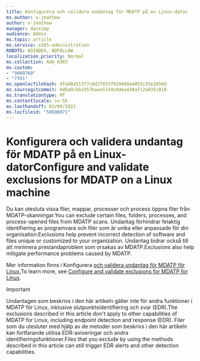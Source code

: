 ```yaml
---
title: Konfigurera och validera undantag för MDATP på en Linux-dator
ms.author: v-jmathew
author: v-jmathew
manager: dansimp
audience: Admin
ms.topic: article
ms.service: o365-administration
ROBOTS: NOINDEX, NOFOLLOW
localization_priority: Normal
ms.collection: Adm_O365
ms.custom:
- "9000760"
- "7391"
ms.openlocfilehash: 4fad0a513f7c6d2f0337019488a4055c25e1650d
ms.sourcegitcommit: bd6a9cb5d357baee5134c0dea430afc2a035c810
ms.translationtype: MT
ms.contentlocale: sv-SE
ms.lasthandoff: 03/09/2021
ms.locfileid: "50696071"
---
```

# <a name="configure-and-validate-exclusions-for-mdatp-on-a-linux-machine"></a><span data-ttu-id="345f2-102">Konfigurera och validera undantag för MDATP på en Linux-dator</span><span class="sxs-lookup"><span data-stu-id="345f2-102">Configure and validate exclusions for MDATP on a Linux machine</span></span>

<span data-ttu-id="345f2-103">Du kan utesluta vissa filer, mappar, processer och process öppna filer från MDATP-skanningar.</span><span class="sxs-lookup"><span data-stu-id="345f2-103">You can exclude certain files, folders, processes, and process-opened files from MDATP scans.</span></span> <span data-ttu-id="345f2-104">Undantag förhindrar felaktig identifiering av programvara och filer som är unika eller anpassade för din organisation.</span><span class="sxs-lookup"><span data-stu-id="345f2-104">Exclusions help prevent incorrect detection of software and files unique or customized to your organization.</span></span> <span data-ttu-id="345f2-105">Undantag bidrar också till att minimera prestandaproblem som orsakas av MDATP.</span><span class="sxs-lookup"><span data-stu-id="345f2-105">Exclusions also help mitigate performance problems caused by MDATP.</span></span>

<span data-ttu-id="345f2-106">Mer information finns i Konfigurera [och validera undantag för MDATP för Linux.](https://go.microsoft.com/fwlink/?linkid=2144517)</span><span class="sxs-lookup"><span data-stu-id="345f2-106">To learn more, see [Configure and validate exclusions for MDATP for Linux](https://go.microsoft.com/fwlink/?linkid=2144517).</span></span>

> [!IMPORTANT]
> <span data-ttu-id="345f2-107">Undantagen som beskrivs i den här artikeln gäller inte för andra funktioner i MDATP för Linux, inklusive slutpunktsidentifiering och svar (EDR).</span><span class="sxs-lookup"><span data-stu-id="345f2-107">The exclusions described in this article don't apply to other capabilities of MDATP for Linux, including endpoint detection and response (EDR).</span></span> <span data-ttu-id="345f2-108">Filer som du utesluter med hjälp av de metoder som beskrivs i den här artikeln kan fortfarande utlösa EDR-aviseringar och andra identifieringsfunktioner.</span><span class="sxs-lookup"><span data-stu-id="345f2-108">Files that you exclude by using the methods described in this article can still trigger EDR alerts and other detection capabilities.</span></span>
